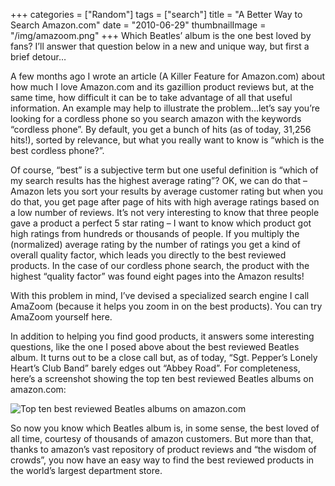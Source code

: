 +++
categories = ["Random"]
tags = ["search"]
title = "A Better Way to Search Amazon.com"
date = "2010-06-29"
thumbnailImage = "/img/amazoom.png"
+++
Which Beatles’ album is the one best loved by fans? I’ll answer that question below in a new and unique way, but first a brief detour…
<!--more-->
A few months ago I wrote an article (A Killer Feature for Amazon.com) about how much I love Amazon.com and its gazillion product reviews but, at the same time, how difficult it can be to take advantage of all that useful information.  An example may help to illustrate the problem…let’s say you’re looking for a cordless phone so you search amazon with the keywords “cordless phone”. By default, you get a bunch of hits (as of today, 31,256 hits!), sorted by relevance, but what you really want to know is “which is the best cordless phone?”.

Of course, “best” is a subjective term but one useful definition is “which of my search results has the highest average rating”? OK, we can do that – Amazon lets you sort your results by average customer rating but when you do that, you get page after page of hits with high average ratings based on a low number of reviews. It’s not very interesting to know that three people gave a product a perfect 5 star rating – I want to know which product got high ratings from hundreds or thousands of people. If you multiply the (normalized) average rating by the number of ratings you get a kind of overall quality factor, which leads you directly to the best reviewed products. In the case of our cordless phone search, the product with the highest “quality factor” was found eight pages into the Amazon results!

With this problem in mind, I’ve devised a specialized search engine I call AmaZoom (because it helps you zoom in on the best products). You can try AmaZoom yourself here.

In addition to helping you find good products, it answers some interesting questions, like the one I posed above about the best reviewed Beatles album. It turns out to be a close call but, as of today, “Sgt. Pepper’s Lonely Heart’s Club Band” barely edges out “Abbey Road”. For completeness, here’s a screenshot showing the top ten best reviewed Beatles albums on amazon.com:

![Top ten best reviewed Beatles albums on amazon.com](/img/amazoom.png)

So now you know which Beatles album is, in some sense, the best loved of all time, courtesy of thousands of amazon customers. But more than that, thanks to amazon’s vast repository of product reviews and “the wisdom of crowds”, you now have an easy way to find the best reviewed products in the world’s largest department store.

